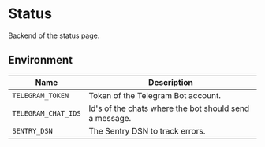 # Status

Backend of the status page.

## Environment

| Name | Description |
|------|-------------|
| `TELEGRAM_TOKEN` | Token of the Telegram Bot account. |
| `TELEGRAM_CHAT_IDS` | Id's of the chats where the bot should send a message. |
| `SENTRY_DSN` | The Sentry DSN to track errors. |
